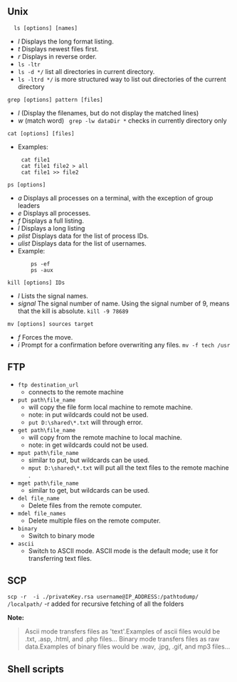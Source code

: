## Unix 

```
  ls [options] [names] 
```
- *l* Displays the long format listing.
- *t* Displays newest files first.
- *r* Displays in reverse order.
- ```ls -ltr```
- ```ls -d */``` list all directories in current directory.
- ```ls -ltrd */``` is more structured way to list out directories of the current directory
	
```
grep [options] pattern [files]
```
- *l* (Display the filenames, but do not display the matched lines) 
- *w* (match word)
	``` grep -lw dataDir *``` checks in currently directory only

```	
cat [options] [files]
```
-  Examples:
    ```
     cat file1
     cat file1 file2 > all
     cat file1 >> file2
    ```

```
ps [options]
```
- *a* Displays all processes on a terminal, with the exception of group leaders
- *e* Displays all processes.
- *f* Displays a full listing.
- *l* Displays a long listing
- *plist* 	Displays data for the list of process IDs.
- *ulist* 	Displays data for the list of usernames.
- Example:
	```shell
		ps -ef
		ps -aux
	```

```
kill [options] IDs
```
- *l* Lists the signal names.
- *signal* The signal number of name. Using the signal number of 9, means that the kill is absolute.
``` kill -9 78689 ```
	
```
mv [options] sources target
```
- *f* 	Forces the move.
- *i* 	Prompt for a confirmation before overwriting any files.
```mv -f tech /usr```
	
	
## FTP
- ```ftp destination_url```
	- connects to the remote machine
- ```put path\file_name```
	- will copy the file form local machine to remote machine.
	- note: in put wildcards could not be used.
	- ```put D:\shared\*.txt``` will through error.
- ```get path\file_name```
	- will copy from the remote machine to local machine.
	- note: in get wildcards could not be used.
- ```mput path\file_name```
	- similar to put, but wildcards can be used.
	- ```mput D:\shared\*.txt``` will put all the text files to the remote machine .
- ```mget path\file_name```
	- similar to get, but wildcards can be used.
- ```del file_name```
	- Delete files from the remote computer. 
- ```mdel file_names```
	- Delete multiple files on the remote computer. 
- ```binary```
	- Switch to binary mode
- ```ascii```
	- Switch to ASCII mode. ASCII mode is the default mode; use it for transferring text files.

## SCP
`scp -r  -i ./privateKey.rsa username@IP_ADDRESS:/pathtodump/ /localpath/`
-r added for recursive fetching of all the folders

**Note:**

>Ascii mode transfers files as 'text'.Examples of ascii files would be .txt, .asp, .html, and .php files...
>Binary mode transfers files as raw data.Examples of binary files would be .wav, .jpg, .gif, and mp3 files...


## Shell scripts


	
	
	
	
